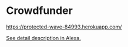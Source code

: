 # Crowdfunder
https://protected-wave-84993.herokuapp.com/

[See detail description in Alexa.](https://alexa.bitmaker.co/cohorts/67/assignments/2060/latest)
